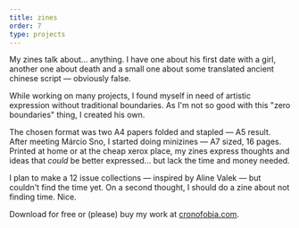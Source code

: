 ```yaml
---
title: zines
order: 7
type: projects
---
```


<!-- TODO lacking images -->

My zines talk about... anything. I have one about his first date with a girl, another one about death and a small one about some translated ancient chinese script — obviously false.

While working on many projects, I found myself in need of artistic expression without traditional boundaries. As I'm not so good with this "zero boundaries" thing, I created his own.

<!-- end -->

The chosen format was two A4 papers folded and stapled — A5 result. After meeting Márcio Sno, I started doing minizines — A7 sized, 16 pages. Printed at home or at the cheap xerox place, my zines express thoughts and ideas that *could* be better expressed... but lack the time and money needed.

I plan to make a 12 issue collections — inspired by Aline Valek — but couldn't find the time yet. On a second thought, I should do a zine about not finding time. Nice.

Download for free or (please) buy my work at [cronofobia.com](https://cronofobia.com).
